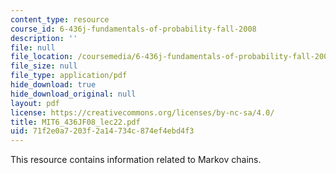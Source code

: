 ```yaml
---
content_type: resource
course_id: 6-436j-fundamentals-of-probability-fall-2008
description: ''
file: null
file_location: /coursemedia/6-436j-fundamentals-of-probability-fall-2008/71f2e0a7203f2a14734c874ef4ebd4f3_MIT6_436JF08_lec22.pdf
file_size: null
file_type: application/pdf
hide_download: true
hide_download_original: null
layout: pdf
license: https://creativecommons.org/licenses/by-nc-sa/4.0/
title: MIT6_436JF08_lec22.pdf
uid: 71f2e0a7-203f-2a14-734c-874ef4ebd4f3
---
```

This resource contains information related to Markov chains.